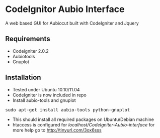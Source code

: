 CodeIgnitor Aubio Interface
==========================================

A web based GUI for Aubiocut built with CodeIgniter and Jquery

Requirements
--------

* Codeigniter 2.0.2
* Aubiotools
* Gnuplot

Installation
--------

* Tested under Ubuntu 10.10/11.04
* CodeIgniter is now included in repo
* Install aubio-tools and gnuplot
<pre>sudo apt-get install aubio-tools python-gnuplot</pre>
* This should install all required packages on Ubuntu/Debian machine
* htaccess is configured for <em>localhost/CodeIgniter-Aubio-interface</em> for more help go to http://tinyurl.com/3ox6sss
